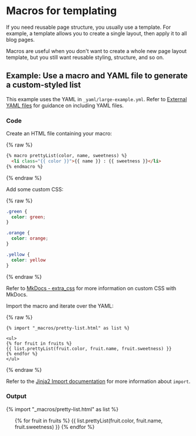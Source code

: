 # Macros for templating

If you need reusable page structure, you usually use a template. For example, a template allows you to create a single layout, then apply it to all blog pages.

Macros are useful when you don't want to create a whole new page layout template, but you still want reusable styling, structure, and so on.

## Example: Use a macro and YAML file to generate a custom-styled list

This example uses the YAML in `_yaml/large-example.yml`. Refer to [External YAML files](/external-yaml-files) for guidance on including YAML files.

### Code

Create an HTML file containing your macro:

{% raw %}
```html
{% macro prettyList(color, name, sweetness) %}
  <li class="{{ color }}">{{ name }} : {{ sweetness }}</li>
{% endmacro %}
```
{% endraw %}

Add some custom CSS:

{% raw %}
```css
.green {
  color: green;
}

.orange {
  color: orange;
}

.yellow {
  color: yellow
}
```
{% endraw %}

Refer to [MkDocs - extra_css](https://www.mkdocs.org/user-guide/configuration/#extra_css) for more information on custom CSS with MkDocs.

Import the macro and iterate over the YAML:

{% raw %}
```jinja
{% import "_macros/pretty-list.html" as list %}

<ul>
{% for fruit in fruits %}
{{ list.prettyList(fruit.color, fruit.name, fruit.sweetness) }}
{% endfor %}
</ul>
```
{% endraw %}

Refer to the [Jinja2 Import documentation](https://jinja.palletsprojects.com/en/3.1.x/templates/#import) for more information about `import`.

### Output

{% import "_macros/pretty-list.html" as list %}

<ul>
{% for fruit in fruits %}
{{ list.prettyList(fruit.color, fruit.name, fruit.sweetness) }}
{% endfor %}
</ul>